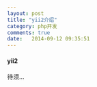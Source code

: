 ```yaml
---
layout: post
title: "yii2介绍"
category: php开发
comments: true
date:   2014-09-12 09:35:51
---
```


#### yii2

待须...
